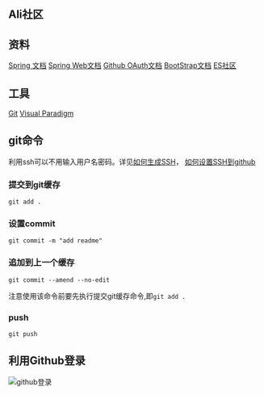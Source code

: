 ## Ali社区

## 资料
[Spring 文档](https://spring.io/guides)
[Spring Web文档](https://spring.io/guides/gs/serving-web-content/)
[Github OAuth文档](https://developer.github.com/apps/building-oauth-apps/creating-an-oauth-app/)
[BootStrap文档](https://v3.bootcss.com/css/)
[ES社区](https://elasticsearch.cn)

## 工具
[Git](https://git-scm.com/download)
[Visual Paradigm](https://www.visual-paradigm.com)

## git命令
利用ssh可以不用输入用户名密码。详见[如何生成SSH](https://help.github.com/en/github/authenticating-to-github/generating-a-new-ssh-key-and-adding-it-to-the-ssh-agent)，
[如何设置SSH到github](https://help.github.com/en/github/authenticating-to-github/adding-a-new-ssh-key-to-your-github-account)
### 提交到git缓存
```git
git add .
```
### 设置commit
```shell script
git commit -m "add readme"
```

### 追加到上一个缓存
```shell script
git commit --amend --no-edit
```
注意使用该命令前要先执行提交git缓存命令,即`git add .`
### push
```git
git push
```

## 利用Github登录

![github登录](https://www.lijingxin.top/upload/2020/3/image-2aeb9e36fe64471b81e18656c6968aed.png)
